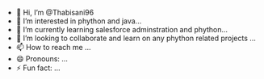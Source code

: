 - 👋 Hi, I’m @Thabisani96
- 👀 I’m interested in phython and java...
- 🌱 I’m currently learning salesforce adminstration and phython...
- 💞️ I’m looking to collaborate and learn on any phython related projects ...
- 📫 How to reach me ...
- 😄 Pronouns: ...
- ⚡ Fun fact: ...

<!---
Thabisani96/Thabisani96 is a ✨ special ✨ repository because its `README.md` (this file) appears on your GitHub profile.
You can click the Preview link to take a look at your changes.
--->

